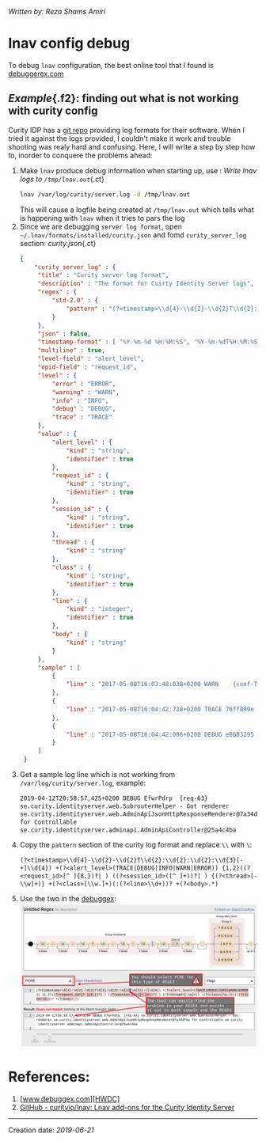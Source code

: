 _Written by: Reza Shams Amiri_
# lnav config debug

To debug `lnav` configuration, the best online tool that I found is [debuggerex.com][HWDC]

## _Example_{.f2}: finding out what is not working with curity config
Curity IDP has a [git repo][GCLLAOFTCIS] providing log formats for their software. When I tried it against the logs provided, I couldn't make it work and trouble shooting was realy hard and confusing. Here, I will write a step by step how to, inorder to conquere the problems ahead:

1. Make `lnav` produce debug information when starting up, use :
   _Write lnav logs to `/tmp/lnav.out`_{.ct}
   ``` sh
   lnav /var/log/curity/server.log -d /tmp/lnav.out
   ```
   This will cause a logfile being created at `/tmp/lnav.out` which tells what is happening with `lnav` when it tries to pars the log
1. Since we are debugging `server log format`, open `~/.lnav/formats/installed/curity.json` and fomd `curity_server_log` section:
   _curity.json_{.ct}
   ``` json
   {
       "curity_server_log" : {
        "title" : "Curity server log format",
        "description" : "The format for Cuirty Identity Server logs",
        "regex" : {
            "std-2.0" : {
                "pattern" : "(?<timestamp>\\d{4}-\\d{2}-\\d{2}T\\d{2}:\\d{2}:\\d{2}:\\d{3}[-+]\\d{4}) +(?<alert_level>(TRACE|DEBUG|INFO|WARN|ERROR)) {1,2}((?<request_id>[^ ]{8,})?| ) ((?<session_id>([^ ]+))?| ) {(?<thread>[-\\w]+)} +(?<class>[\\w.]+)(:(?<line>\\d+))? +(?<body>.*)"
            }
        },
        "json" : false,
        "timestamp-format" : [ "%Y-%m-%d %H:%M:%S", "%Y-%m-%dT%H:%M:%S:%L%z" ],
        "multiline" : true,
        "level-field" : "alert_level",
        "opid-field" : "request_id",
        "level" : {
            "error" : "ERROR",
            "warning" : "WARN",
            "info" : "INFO",
            "debug" : "DEBUG",
            "trace" : "TRACE"
        },        
        "value" : {
            "alert_level" : {
                "kind" : "string",
                "identifier" : true
            },
            "request_id" : {
                "kind" : "string",
                "identifier" : true
            },
            "session_id" : {
                "kind" : "string",
                "identifier" : true
            },
            "thread" : {
                "kind" : "string"
            },
            "class" : {
                "kind" : "string",
                "identifier" : true
            },
            "line" : {
                "kind" : "integer",
                "identifier" : true
            },
            "body" : {
                "kind" : "string"
            }
        },
        "sample" : [
            {
                "line" : "2017-05-08T16:03:48:038+0200 WARN    {conf-Thread-3-30} se.curity.identityserver.config.data.JDBISqlDataAccessConfigurationSetting:65 Running with connection pool disabled. This will severely impact performance, and is only recommended for tested and debugging purposes"
            },
            {
                "line" : "2017-05-08T16:04:42:728+0200 TRACE 76ff899e  {req-61} se.curity.identityserver.util.resources.FileSystemResourceLocator:85 Looking for file system resource at path: assets/images/favicon-normal.png"
            },
            {
                "line" : "2017-05-08T16:04:42:006+0200 DEBUG e6683295 38763868 {req-51} se.curity.identityserver.web.RouteHandler:140 Selected Locale: 'en'. Default Locale: 'en'."
            }
        ]
    }
   ```
1. Get a sample log line which is not working from `/var/log/curity/server.log`, example:
   ``` 
   2019-04-12T20:58:57,425+0200 DEBUG EfwrPdrp  {req-63} se.curity.identityserver.web.SubrouterHelper - Got renderer se.curity.identityserver.web.AdminApiJsonHttpResponseRenderer@7a34df6a for Controllable se.curity.identityserver.adminapi.AdminApiController@25a4c4ba
   ```
1. Copy the `pattern` section of the curity log format and replace `\\` with `\`:
   ``` 
   (?<timestamp>\\d{4}-\\d{2}-\\d{2}T\\d{2}:\\d{2}:\\d{2}:\\d{3}[-+]\\d{4}) +(?<alert_level>(TRACE|DEBUG|INFO|WARN|ERROR)) {1,2}((?<request_id>[^ ]{8,})?| ) ((?<session_id>([^ ]+))?| ) {(?<thread>[-\\w]+)} +(?<class>[\\w.]+)(:(?<line>\\d+))? +(?<body>.*)
   ```
3. Use the two in the [debuggex][HWDC]:
   ![debuggex-finding-issues.png](/img/unix/debuggex-finding-issues.png)

# References:
1. [www.debuggex.com][HWDC]
2. [GitHub - curityio/lnav: Lnav add-ons for the Curity Identity Server][GCLLAOFTCIS]
* * *
Creation date: _2019-06-21_

[HWDC]: https://www.debuggex.com/
[GCLLAOFTCIS]: https://github.com/curityio/lnav